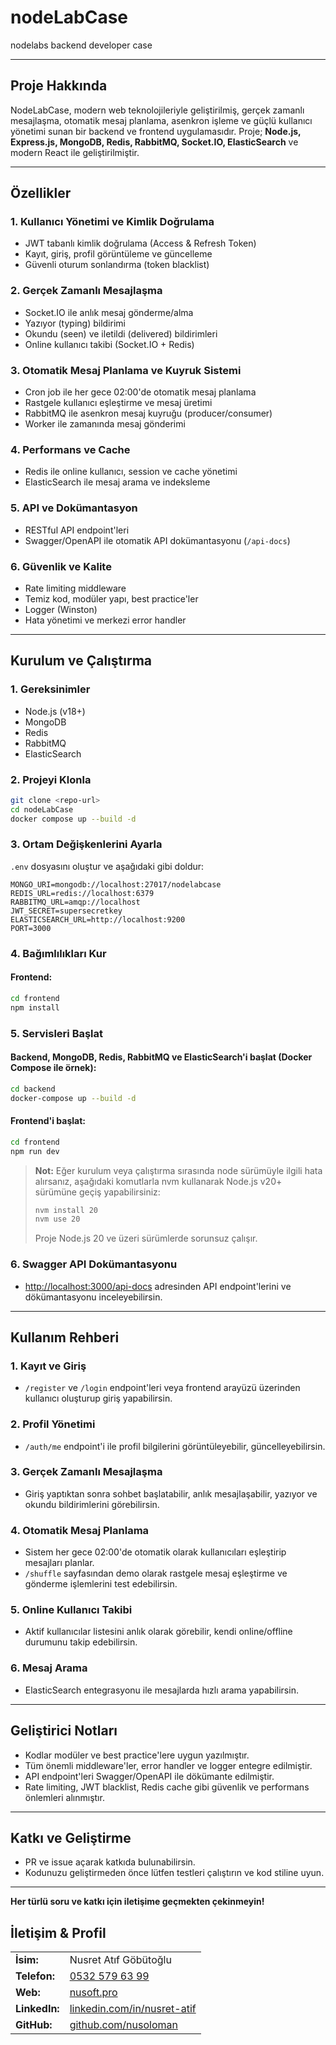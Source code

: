 # nodeLabCase

nodelabs backend developer case

---

## Proje Hakkında

NodeLabCase, modern web teknolojileriyle geliştirilmiş, gerçek zamanlı mesajlaşma, otomatik mesaj planlama, asenkron işleme ve güçlü kullanıcı yönetimi sunan bir backend ve frontend uygulamasıdır. Proje; **Node.js, Express.js, MongoDB, Redis, RabbitMQ, Socket.IO, ElasticSearch** ve modern React ile geliştirilmiştir.

---

## Özellikler

### 1. Kullanıcı Yönetimi ve Kimlik Doğrulama

- JWT tabanlı kimlik doğrulama (Access & Refresh Token)
- Kayıt, giriş, profil görüntüleme ve güncelleme
- Güvenli oturum sonlandırma (token blacklist)

### 2. Gerçek Zamanlı Mesajlaşma

- Socket.IO ile anlık mesaj gönderme/alma
- Yazıyor (typing) bildirimi
- Okundu (seen) ve iletildi (delivered) bildirimleri
- Online kullanıcı takibi (Socket.IO + Redis)

### 3. Otomatik Mesaj Planlama ve Kuyruk Sistemi

- Cron job ile her gece 02:00'de otomatik mesaj planlama
- Rastgele kullanıcı eşleştirme ve mesaj üretimi
- RabbitMQ ile asenkron mesaj kuyruğu (producer/consumer)
- Worker ile zamanında mesaj gönderimi

### 4. Performans ve Cache

- Redis ile online kullanıcı, session ve cache yönetimi
- ElasticSearch ile mesaj arama ve indeksleme

### 5. API ve Dokümantasyon

- RESTful API endpoint'leri
- Swagger/OpenAPI ile otomatik API dokümantasyonu (`/api-docs`)

### 6. Güvenlik ve Kalite

- Rate limiting middleware
- Temiz kod, modüler yapı, best practice'ler
- Logger (Winston)
- Hata yönetimi ve merkezi error handler

---

## Kurulum ve Çalıştırma

### 1. Gereksinimler

- Node.js (v18+)
- MongoDB
- Redis
- RabbitMQ
- ElasticSearch

### 2. Projeyi Klonla

```bash
git clone <repo-url>
cd nodeLabCase
docker compose up --build -d
```

### 3. Ortam Değişkenlerini Ayarla

`.env` dosyasını oluştur ve aşağıdaki gibi doldur:

```env
MONGO_URI=mongodb://localhost:27017/nodelabcase
REDIS_URL=redis://localhost:6379
RABBITMQ_URL=amqp://localhost
JWT_SECRET=supersecretkey
ELASTICSEARCH_URL=http://localhost:9200
PORT=3000
```

### 4. Bağımlılıkları Kur

#### Frontend:

```bash
cd frontend
npm install
```

### 5. Servisleri Başlat

#### Backend, MongoDB, Redis, RabbitMQ ve ElasticSearch'i başlat (Docker Compose ile örnek):

```bash
cd backend
docker-compose up --build -d
```

#### Frontend'i başlat:

```bash
cd frontend
npm run dev
```

> **Not:** Eğer kurulum veya çalıştırma sırasında node sürümüyle ilgili hata alırsanız, aşağıdaki komutlarla nvm kullanarak Node.js v20+ sürümüne geçiş yapabilirsiniz:
>
> ```bash
> nvm install 20
> nvm use 20
> ```
>
> Proje Node.js 20 ve üzeri sürümlerde sorunsuz çalışır.

### 6. Swagger API Dokümantasyonu

- [http://localhost:3000/api-docs](http://localhost:3000/api-docs) adresinden API endpoint'lerini ve dökümantasyonu inceleyebilirsin.

---

## Kullanım Rehberi

### 1. Kayıt ve Giriş

- `/register` ve `/login` endpoint'leri veya frontend arayüzü üzerinden kullanıcı oluşturup giriş yapabilirsin.

### 2. Profil Yönetimi

- `/auth/me` endpoint'i ile profil bilgilerini görüntüleyebilir, güncelleyebilirsin.

### 3. Gerçek Zamanlı Mesajlaşma

- Giriş yaptıktan sonra sohbet başlatabilir, anlık mesajlaşabilir, yazıyor ve okundu bildirimlerini görebilirsin.

### 4. Otomatik Mesaj Planlama

- Sistem her gece 02:00'de otomatik olarak kullanıcıları eşleştirip mesajları planlar.
- `/shuffle` sayfasından demo olarak rastgele mesaj eşleştirme ve gönderme işlemlerini test edebilirsin.

### 5. Online Kullanıcı Takibi

- Aktif kullanıcılar listesini anlık olarak görebilir, kendi online/offline durumunu takip edebilirsin.

### 6. Mesaj Arama

- ElasticSearch entegrasyonu ile mesajlarda hızlı arama yapabilirsin.

---

## Geliştirici Notları

- Kodlar modüler ve best practice'lere uygun yazılmıştır.
- Tüm önemli middleware'ler, error handler ve logger entegre edilmiştir.
- API endpoint'leri Swagger/OpenAPI ile dökümante edilmiştir.
- Rate limiting, JWT blacklist, Redis cache gibi güvenlik ve performans önlemleri alınmıştır.

---

## Katkı ve Geliştirme

- PR ve issue açarak katkıda bulunabilirsin.
- Kodunuzu geliştirmeden önce lütfen testleri çalıştırın ve kod stiline uyun.

---

**Her türlü soru ve katkı için iletişime geçmekten çekinmeyin!**

## İletişim & Profil

|               |                                                                        |
| :------------ | :--------------------------------------------------------------------- |
| **İsim:**     | Nusret Atıf Göbütoğlu                                                  |
| **Telefon:**  | [0532 579 63 99](tel:05325796399)                                      |
| **Web:**      | [nusoft.pro](https://nusoft.pro)                                       |
| **LinkedIn:** | [linkedin.com/in/nusret-atif](https://www.linkedin.com/in/nusret-atif) |
| **GitHub:**   | [github.com/nusoloman](https://github.com/nusoloman)                   |
